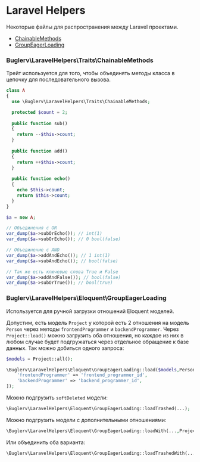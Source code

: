 # Laravel Helpers

Некоторые файлы для распространения между Laravel проектами.

- [ChainableMethods](https://github.com/BuglerV/laravel-helpers#buglervlaravelhelperstraitschainablemethods)
- [GroupEagerLoading](https://github.com/BuglerV/laravel-helpers#buglervlaravelhelperseloquentgroupeagerloading)

### Buglerv\LaravelHelpers\Traits\ChainableMethods

Трейт используется для того, чтобы объединять методы класса в цепочку для последовательного вызова.

```php
class A
{
  use \Buglerv\LaravelHelpers\Traits\ChainableMethods;

  protected $count = 2;
    
  public function sub()
  {
    return --$this->count;
  }
  
  public function add()
  {
    return ++$this->count;
  }
  
  public function echo()
  {
    echo $this->count;
    return $this->count;
  }
}

$a = new A;

// Объединения с OR
var_dump($a->subOrEcho()); // int(1)
var_dump($a->subOrEcho()); // 0 bool(false)

// Объединение с AND
var_dump($a->addAndEcho()); // 1 int(1)
var_dump($a->subAndEcho()); // bool(false)

// Так же есть ключевые слова True и False
var_dump($a->addAndFalse()); // bool(false)
var_dump($a->subOrTrue()); // bool(true)
```

### Buglerv\LaravelHelpers\Eloquent\GroupEagerLoading

Используется для ручной загрузки отношений Eloquent моделей.

Допустим, есть модель `Project` у которой есть 2 отношения на модель `Person` через методы `frontendProgrammer` и `backendProgrammer`. Через `Project::load()` можно загрузить оба отношения, но каждое из них в любом случае будет подгружаться через отдельное обращение к базе данных. Так можно добиться одного запроса:
```php
$models = Project::all();

\Buglerv\LaravelHelpers\Eloquent\GroupEagerLoading::load($models,Person::class,[
    'frontendProgrammer' => 'frontend_programmer_id',
    'backendProgrammer' => 'backend_programmer_id',
]);
```

Можно подгрузить `softDeleted` модели:
```php
\Buglerv\LaravelHelpers\Eloquent\GroupEagerLoading::loadTrashed(...);
```

Можно подгрузить модели с дополнительными отношениями:
```php
\Buglerv\LaravelHelpers\Eloquent\GroupEagerLoading::loadWith(...,Project::class);
```

Или объединить оба варианта:
```php
\Buglerv\LaravelHelpers\Eloquent\GroupEagerLoading::loadTrashedWith(...,Project::class);
```
